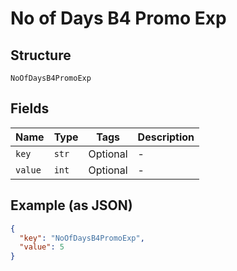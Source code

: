 
# No of Days B4 Promo Exp

## Structure

`NoOfDaysB4PromoExp`

## Fields

| Name | Type | Tags | Description |
|  --- | --- | --- | --- |
| `key` | `str` | Optional | - |
| `value` | `int` | Optional | - |

## Example (as JSON)

```json
{
  "key": "NoOfDaysB4PromoExp",
  "value": 5
}
```

